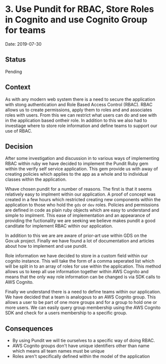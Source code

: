 # 3. Use Pundit for RBAC, Store Roles in Cognito and use Cognito Group for teams

Date: 2019-07-30

## Status

Pending

## Context

As with any modern web system there is a need to secure the application with
stong authentication and Role Based Access Control (RBAC). RBAC allows us to
create permissions, apply them to roles and and associates roles with users.
From this we can restrict what users can do and see with in the application
based ontheir role. In addition to this we also had to investiage where to store
role information and define teams to support our use of RBAC.

## Decision

After some investigation and discussion in to various ways of implementing RBAC
within ruby we have decided to implement the Pundit Ruby gem within the verify
self service application. This gem provide us with away of creating policies
which applies to the app as a whole and to individual classes within the
application.

Whave chosen pundit for a number of reasons. The first is that it seems
relatively easy to implment within our application. A proof of concept was
created in a few hours which restricted creating new components within the
application to those who hold the `gds` or `dev` roles. Policies and permissions
are defined in code as plain ruby objects which are easy to understand and
simple to implment. This ease of implementation and an appearance of providing
the fuctionality we are seeking we believe makes pundit a good canditate for
implement RBAC within our application.

In addition to this we are are aware of prior-art use within GDS on the Gov.uk
project. Finally we have found a lot of documentation and articles about how to
implement and use pundit.

Role information we have decided to store in a custom field within our cognito
instance. This will take the form of a comma seperated list which will be split
in to an array of roles for use within the application. This method allows us to
keep all use information together within AWS Cognito and means that the only way
role information can be changed is via SDK calls to AWS Cognito.

Finally we understand there is a need to define teams within our application. We
have decided that a team is analogous to an AWS Cognito group. This allows a
user to be part of one more groups and for a group to hold one or more users. We
can easily query group membership using the AWS Cognito SDK and check for a users
membership to a specific group.

## Consequences

* By using Pundit we will tie ourselves to a specific way of doing RBAC.
* AWS Cognito groups don't have unique identifiers other than name which means
  all team names must be unique
* Roles aren't specifically defined within the model of the application

